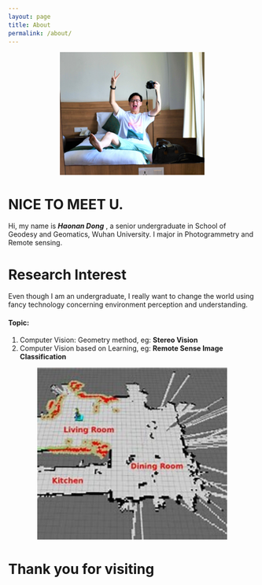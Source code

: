 ```yaml
---
layout: page
title: About
permalink: /about/
---
```


<div align=center><img src="https://github.com/haonan-dong/haonan-dong.github.io/raw/master/assets/img/about_me/me.JPG" height="250"></div>  

# NICE TO MEET U. 
Hi, my name is    ***Haonan Dong***  , a senior undergraduate in School of Geodesy and Geomatics, Wuhan University. I major in Photogrammetry and Remote sensing.

# Research Interest
Even though I am an undergraduate, I really want to change the world using fancy technology concerning environment perception and understanding.

#### Topic:
1. Computer Vision: Geometry method, eg: **Stereo Vision**
2. Computer Vision based on Learning, eg: **Remote Sense Image Classification**


<div align=center><img src="https://github.com/haonan-dong/haonan-dong.github.io/raw/master/assets/img/about_me/slam.jpeg" height="350"></div>  

# Thank you for visiting
